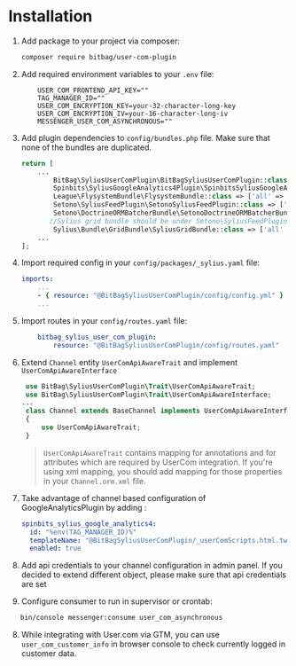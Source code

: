# Installation
1. Add package to your project via composer:
    ```bash
    composer require bitbag/user-com-plugin
    ```
2. Add required environment variables to your `.env` file:
    ```dotenv
        USER_COM_FRONTEND_API_KEY=""
        TAG_MANAGER_ID=""
        USER_COM_ENCRYPTION_KEY=your-32-character-long-key
        USER_COM_ENCRYPTION_IV=your-16-character-long-iv
        MESSENGER_USER_COM_ASYNCHRONOUS=""
    ```
3. Add plugin dependencies to `config/bundles.php` file. Make sure that none of the bundles are duplicated.
    ```php
    return [
        ...
            BitBag\SyliusUserComPlugin\BitBagSyliusUserComPlugin::class => ['all' => true],
            Spinbits\SyliusGoogleAnalytics4Plugin\SpinbitsSyliusGoogleAnalytics4Plugin::class => ['all' => true],
            League\FlysystemBundle\FlysystemBundle::class => ['all' => true],
            Setono\SyliusFeedPlugin\SetonoSyliusFeedPlugin::class => ['all' => true],
            Setono\DoctrineORMBatcherBundle\SetonoDoctrineORMBatcherBundle::class => ['all' => true],
           //Sylius grid bundle should be under Setono\SyliusFeedPlugin\SetonoSyliusFeedPlugin
            Sylius\Bundle\GridBundle\SyliusGridBundle::class => ['all' => true],
        ...
    ];
    ```
4. Import required config in your `config/packages/_sylius.yaml` file:
    ```yaml
    imports:
        ...
        - { resource: "@BitBagSyliusUserComPlugin/config/config.yml" }
        ...
    ```

4. Import routes in your `config/routes.yaml` file:
    ```yaml
        bitbag_sylius_user_com_plugin:
            resource: "@BitBagSyliusUserComPlugin/config/routes.yaml"
    ```

5. Extend `Channel` entity `UserComApiAwareTrait` and implement `UserComApiAwareInterface` 
   ```php
    use BitBag\SyliusUserComPlugin\Trait\UserComApiAwareTrait;
    use BitBag\SyliusUserComPlugin\Trait\UserComApiAwareInterface;
   ... 
    class Channel extends BaseChannel implements UserComApiAwareInterface
    {
        use UserComApiAwareTrait;
    }
    ```
    
    >`UserComApiAwareTrait` contains mapping for annotations and for attributes which are required by UserCom integration.
    > If you're using xml mapping, you should add mapping for those properties in your `Channel.orm.xml` file.

6. Take advantage of channel based configuration of GoogleAnalyticsPlugin by adding :
    ```yaml
    spinbits_sylius_google_analytics4:
      id: "%env(TAG_MANAGER_ID)%"
      templateName: "@BitBagSyliusUserComPlugin/_userComScripts.html.twig"
      enabled: true
    ```
7. Add api credentials to your channel configuration in admin panel. If you decided to extend different object, please make sure that api credentials are set
8. Configure consumer to run in supervisor or crontab:
```bash
   bin/console messenger:consume user_com_asynchronous
```
8. While integrating with User.com via GTM, you can use `user_com_customer_info` in browser console to check currently logged in customer data.
